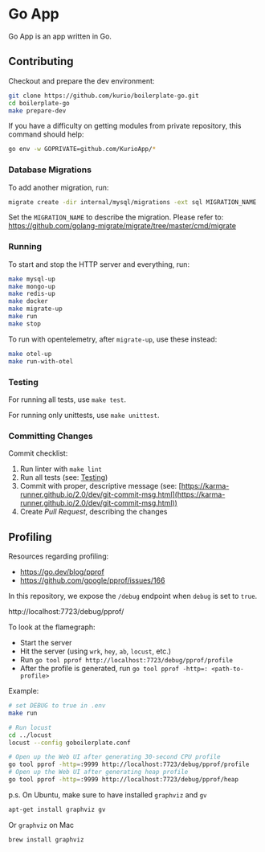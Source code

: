 # Go App

Go App is an app written in Go.

## Contributing

Checkout and prepare the dev environment:

```bash
git clone https://github.com/kurio/boilerplate-go.git
cd boilerplate-go
make prepare-dev
```

If you have a difficulty on getting modules from private repository, this command should help:

```bash
go env -w GOPRIVATE=github.com/KurioApp/*
```

### Database Migrations

To add another migration, run:

```bash
migrate create -dir internal/mysql/migrations -ext sql MIGRATION_NAME
```

Set the `MIGRATION_NAME` to describe the migration.
Please refer to: https://github.com/golang-migrate/migrate/tree/master/cmd/migrate

### Running

To start and stop the HTTP server and everything, run:

```bash
make mysql-up
make mongo-up
make redis-up
make docker
make migrate-up
make run
make stop
```

To run with opentelemetry, after `migrate-up`, use these instead:

```bash
make otel-up
make run-with-otel
```

### Testing

For running all tests, use `make test`.

For running only unittests, use `make unittest`.

### Committing Changes

Commit checklist:

1. Run linter with `make lint`
2. Run all tests (see: [Testing](#Testing))
3. Commit with proper, descriptive message (see: [https://karma-runner.github.io/2.0/dev/git-commit-msg.html](https://karma-runner.github.io/2.0/dev/git-commit-msg.html))
4. Create *Pull Request*, describing the changes

## Profiling

Resources regarding profiling:

* https://go.dev/blog/pprof
* https://github.com/google/pprof/issues/166

In this repository, we expose the `/debug` endpoint when `debug` is set to `true`.

http://localhost:7723/debug/pprof/

To look at the flamegraph:

* Start the server
* Hit the server (using `wrk`, `hey`, `ab`, `locust`, etc.)
* Run `go tool pprof http://localhost:7723/debug/pprof/profile`
* After the profile is generated, run `go tool pprof -http=: <path-to-profile>`

Example:

```bash
# set DEBUG to true in .env
make run

# Run locust
cd ../locust
locust --config goboilerplate.conf

# Open up the Web UI after generating 30-second CPU profile
go tool pprof -http=:9999 http://localhost:7723/debug/pprof/profile
# Open up the Web UI after generating heap profile
go tool pprof -http=:9999 http://localhost:7723/debug/pprof/heap
```

p.s. On Ubuntu, make sure to have installed `graphviz` and `gv`

```bash
apt-get install graphviz gv
```

Or `graphviz` on Mac

```bash
brew install graphviz
```
